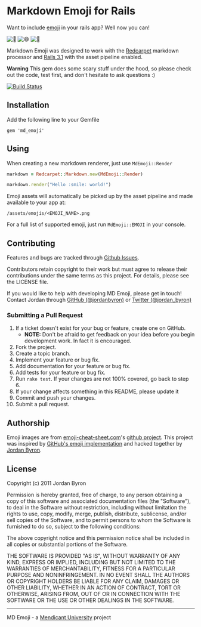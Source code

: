 # Markdown Emoji for Rails

Want to include [emoji](http://www.emoji-cheat-sheet.com/) in your rails app? Well now you can!

![:balloon:](/mendicant-original/md_emoji/raw/master/vendor/assets/images/emojis/balloon.png)
![:smile:](/mendicant-original/md_emoji/raw/master/vendor/assets/images/emojis/smile.png)
![:balloon:](/mendicant-original/md_emoji/raw/master/vendor/assets/images/emojis/balloon.png)

Markdown Emoji was designed to work with the [Redcarpet](https://github.com/tanoku/redcarpet) markdown processor and [Rails 3.1](https://github.com/rails/rails) with the asset pipeline enabled.

**Warning** This gem does some scary stuff under the hood, so please check out the code, test first, and don't hesitate to ask questions :)

[![Build Status](https://secure.travis-ci.org/mendicant-original/md_emoji.png?branch=master)](http://travis-ci.org/mendicant-original/md_emoji)

## Installation

Add the following line to your Gemfile

```
gem 'md_emoji'
```

## Using

When creating a new markdown renderer, just use `MdEmoji::Render`

```ruby
markdown = Redcarpet::Markdown.new(MdEmoji::Render)

markdown.render("Hello :smile: world!")
```

Emoji assets will automatically be picked up by the asset pipeline and made available to your app at:

`/assets/emojis/<EMOJI_NAME>.png`

For a full list of supported emoji, just run `MdEmoji::EMOJI` in your console.

## Contributing

Features and bugs are tracked through [Github Issues](https://github.com/mendicant-original/md_emoji/issues).

Contributors retain copyright to their work but must agree to release their
contributions under the same terms as this project. For details, please see the LICENSE file.

If you would like to help with developing MD Emoji, please get in touch!
Contact Jordan through [GitHub (@jordanbyron)](https://github.com/jordanbyron) or [Twitter (@jordan_byron)](http://twitter.com/jordan_byron)

### Submitting a Pull Request

1. If a ticket doesn't exist for your bug or feature, create one on GitHub.
    - **NOTE:** Don't be afraid to get feedback on your idea before you begin development work. In fact it is encouraged.
2. Fork the project.
3. Create a topic branch.
4. Implement your feature or bug fix.
5. Add documentation for your feature or bug fix.
6. Add tests for your feature or bug fix.
7. Run `rake test`. If your changes are not 100% covered, go back to step 6.
8. If your change affects something in this README, please update it
9. Commit and push your changes.
10. Submit a pull request.

## Authorship

Emoji images are from [emoji-cheat-sheet.com](http://emoji-cheat-sheet.com)'s [github project](https://github.com/arvida/emoji-cheat-sheet.com). This project was inspired by [GitHub's emoji implementation](https://github.com/blog/816-emoji) and hacked together by [Jordan Byron](http://jordanbyron.com).

## License

Copyright (c) 2011 Jordan Byron

Permission is hereby granted, free of charge, to any person obtaining a copy of this software and associated documentation files (the "Software"), to deal in the Software without restriction, including without limitation the rights to use, copy, modify, merge, publish, distribute, sublicense, and/or sell copies of the Software, and to permit persons to whom the Software is furnished to do so, subject to the following conditions:

The above copyright notice and this permission notice shall be included in all copies or substantial portions of the Software.

THE SOFTWARE IS PROVIDED "AS IS", WITHOUT WARRANTY OF ANY KIND, EXPRESS OR IMPLIED, INCLUDING BUT NOT LIMITED TO THE WARRANTIES OF MERCHANTABILITY, FITNESS FOR A PARTICULAR PURPOSE AND NONINFRINGEMENT. IN NO EVENT SHALL THE AUTHORS OR COPYRIGHT HOLDERS BE LIABLE FOR ANY CLAIM, DAMAGES OR OTHER LIABILITY, WHETHER IN AN ACTION OF CONTRACT, TORT OR OTHERWISE, ARISING FROM, OUT OF OR IN CONNECTION WITH THE SOFTWARE OR THE USE OR OTHER DEALINGS IN THE SOFTWARE.

---

MD Emoji - a [Mendicant University](http://mendicantuniversity.org) project